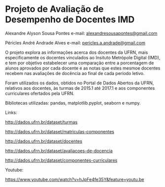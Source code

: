 # Projeto de Avaliação de Desempenho de Docentes IMD

Alexandre Alyson Sousa Pontes
e-mail: alexandresousapontes@gmail.com

Péricles André Andrade Alves
e-mail: pericles.a.andrade@gmail.com 


  O projeto explora as informações acerca dos docentes da UFRN, mais especificamente os docentes vinculados ao 
Insituto Metrópole Digital (IMD), e tem por objetivo estabelecer uma comparação entre a porcentagem de alunos aprovados
por cada docente e as notas que estes mesmoe docentes recebem nas avaliações de docência ao final de cada período letivo.

  Foram utilizados os dados, obtidos no Portal de Dados Abertos da UFRN, relativos aos docentes, às turmas de 2015.1 até 2017.1
e aos componentes curriculares ofertados pela UFRN.

  Bibliotecas utilizadas: pandas, matplotlib.pyplot, seaborn e numpy.

Links:
  
   http://dados.ufrn.br/dataset/turmas
   
   http://dados.ufrn.br/dataset/matriculas-componentes
   
   http://dados.ufrn.br/dataset/docentes
   
   http://dados.ufrn.br/dataset/avaliacoes-de-docencia
   
   http://dados.ufrn.br/dataset/componentes-curriculares
   
Youtube:
  
  https://www.youtube.com/watch?v=hJpFe4fe35Y&feature=youtu.be
  
  
